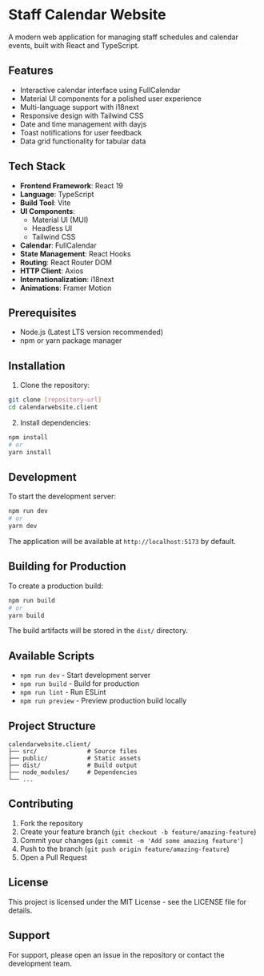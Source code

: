 # Staff Calendar Website

A modern web application for managing staff schedules and calendar events, built with React and TypeScript.

## Features

- Interactive calendar interface using FullCalendar
- Material UI components for a polished user experience
- Multi-language support with i18next
- Responsive design with Tailwind CSS
- Date and time management with dayjs
- Toast notifications for user feedback
- Data grid functionality for tabular data

## Tech Stack

- **Frontend Framework**: React 19
- **Language**: TypeScript
- **Build Tool**: Vite
- **UI Components**: 
  - Material UI (MUI)
  - Headless UI
  - Tailwind CSS
- **Calendar**: FullCalendar
- **State Management**: React Hooks
- **Routing**: React Router DOM
- **HTTP Client**: Axios
- **Internationalization**: i18next
- **Animations**: Framer Motion

## Prerequisites

- Node.js (Latest LTS version recommended)
- npm or yarn package manager

## Installation

1. Clone the repository:
```bash
git clone [repository-url]
cd calendarwebsite.client
```

2. Install dependencies:
```bash
npm install
# or
yarn install
```

## Development

To start the development server:

```bash
npm run dev
# or
yarn dev
```

The application will be available at `http://localhost:5173` by default.

## Building for Production

To create a production build:

```bash
npm run build
# or
yarn build
```

The build artifacts will be stored in the `dist/` directory.

## Available Scripts

- `npm run dev` - Start development server
- `npm run build` - Build for production
- `npm run lint` - Run ESLint
- `npm run preview` - Preview production build locally

## Project Structure

```
calendarwebsite.client/
├── src/              # Source files
├── public/           # Static assets
├── dist/             # Build output
├── node_modules/     # Dependencies
└── ...
```

## Contributing

1. Fork the repository
2. Create your feature branch (`git checkout -b feature/amazing-feature`)
3. Commit your changes (`git commit -m 'Add some amazing feature'`)
4. Push to the branch (`git push origin feature/amazing-feature`)
5. Open a Pull Request

## License

This project is licensed under the MIT License - see the LICENSE file for details.

## Support

For support, please open an issue in the repository or contact the development team.
